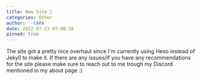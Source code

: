 ```yaml
---
title: New Site 📌
categories: Other
author: '-tARA'
date: 2022-07-23 07:08:16
pinned: true
---
```


The site got a pretty nice overhaul since I'm currently using Hexo instead of Jekyll to make it.
If there are any issues/if you have any recommendations for the site please make sure to reach out to me
trough my Discord mentioned in my about page :)
